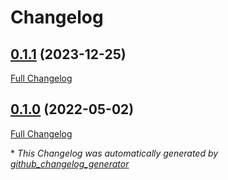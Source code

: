 # Changelog

## [0.1.1](https://github.com/buluma/ansible-role-gotop/tree/0.1.1) (2023-12-25)

[Full Changelog](https://github.com/buluma/ansible-role-gotop/compare/0.1.0...0.1.1)

## [0.1.0](https://github.com/buluma/ansible-role-gotop/tree/0.1.0) (2022-05-02)

[Full Changelog](https://github.com/buluma/ansible-role-gotop/compare/32ebee1f1e42bd1496414bc01ff3f63172777e0d...0.1.0)



\* *This Changelog was automatically generated by [github_changelog_generator](https://github.com/github-changelog-generator/github-changelog-generator)*
